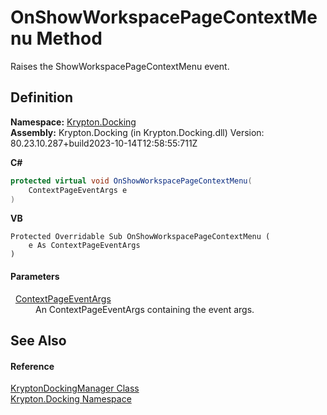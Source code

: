 # OnShowWorkspacePageContextMenu Method


Raises the ShowWorkspacePageContextMenu event.



## Definition
**Namespace:** <a href="98399376-cf41-9454-4b4d-4fab2ca20bc7.md">Krypton.Docking</a>  
**Assembly:** Krypton.Docking (in Krypton.Docking.dll) Version: 80.23.10.287+build2023-10-14T12:58:55:711Z

**C#**
``` C#
protected virtual void OnShowWorkspacePageContextMenu(
	ContextPageEventArgs e
)
```
**VB**
``` VB
Protected Overridable Sub OnShowWorkspacePageContextMenu ( 
	e As ContextPageEventArgs
)
```



#### Parameters
<dl><dt>  <a href="46da8e0c-ab64-c2ba-30e1-6754d722c909.md">ContextPageEventArgs</a></dt><dd>An ContextPageEventArgs containing the event args.</dd></dl>

## See Also


#### Reference
<a href="6c9c237d-95cb-a4ce-72c6-cd7684d3287e.md">KryptonDockingManager Class</a>  
<a href="98399376-cf41-9454-4b4d-4fab2ca20bc7.md">Krypton.Docking Namespace</a>  
